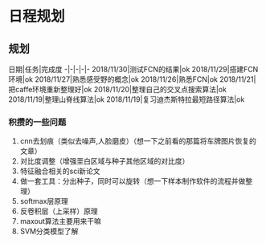 # 日程规划

## 规划
日期|任务|完成度
-|-|-|-|-
2018/11/30|测试FCN的结果|ok
2018/11/29|搭建FCN环境|ok
2018/11/27|熟悉感受野的概念|ok
2018/11/26|熟悉FCN|ok
2018/11/21|把caffe环境重新整理好|ok
2018/11/20|整理自己的交叉点搜索算法|ok
2018/11/19|整理山脊线算法|ok
2018/11/19|复习迪杰斯特拉最短路径算法|ok

### 积攒的一些问题
1. cnn去划痕（类似去噪声,人脸磨皮）（想一下之前看的那篇将车牌图片恢复的文章）
2. 对比度调整（增强垩白区域与种子其他区域的对比度）
3. 特征融合相关的sci新论文
4. 做一套工具：分出种子，同时可以旋转（想一下样本制作软件的流程并做整理）
5. softmax层原理
6. 反卷积层（上采样）原理
7. maxout算法主要用来干嘛
8. SVM分类模型了解